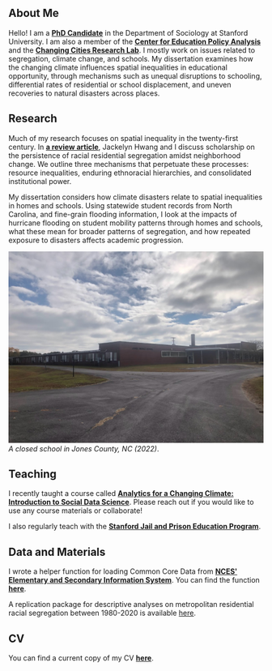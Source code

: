 ## About Me
Hello! I am a [__PhD Candidate__](https://sociology.stanford.edu/people/tyler-mcdaniel) in the Department of Sociology at Stanford University. I am also a member of the [__Center for Education Policy Analysis__](https://cepa.stanford.edu/people/tyler-mcdaniel) and the [__Changing Cities Research Lab__](https://ccrl.stanford.edu/team). I mostly work on issues related to segregation, climate change, and schools. My dissertation examines how the changing climate influences spatial inequalities in educational opportunity, through mechanisms such as unequal disruptions to schooling, differential rates of residential or school displacement, and uneven recoveries to natural disasters across places. 

## Research

Much of my research focuses on spatial inequality in the twenty-first century. In [__a review article__](https://www.annualreviews.org/content/journals/10.1146/annurev-soc-030420-014126), Jackelyn Hwang and I discuss scholarship on the persistence of racial residential segregation amidst neighborhood change. We outline three mechanisms that perpetuate these processes: resource inequalities, enduring ethnoracial hierarchies, and consolidated institutional power.

My dissertation considers how climate disasters relate to spatial inequalities in homes and schools. Using statewide student records from North Carolina, and fine-grain flooding information, I look at the impacts of hurricane flooding on student mobility patterns through homes and schools, what these mean for broader patterns of segregation, and how repeated exposure to disasters affects academic progression.  

![Jones](jones.jpg)
_A closed school in Jones County, NC (2022)_.

## Teaching
I recently taught a course called [__Analytics for a Changing Climate: Introduction to Social Data Science__](https://bookdown.org/tylermc/soc128d/). Please reach out if you would like to use any course materials or collaborate!

I also regularly teach with the [__Stanford Jail and Prison Education Program__](https://sjpep.weebly.com/).

## Data and Materials

I wrote a helper function for loading Common Core Data from [__NCES' Elementary and Secondary Information System__](https://nces.ed.gov/ccd/elsi/). You can find the function [__here__](https://github.com/tylermcdaniel/tidy_elsi).

A replication package for descriptive analyses on metropolitan residential racial segregation between 1980-2020 is available [here](https://purl.stanford.edu/sy352sf3635).

## CV
You can find a current copy of my CV [__here__](https://drive.google.com/file/d/1wFy9AjQ7epqpJmCIjmSmYWA8pImbJnyr/view?usp=sharing). 

